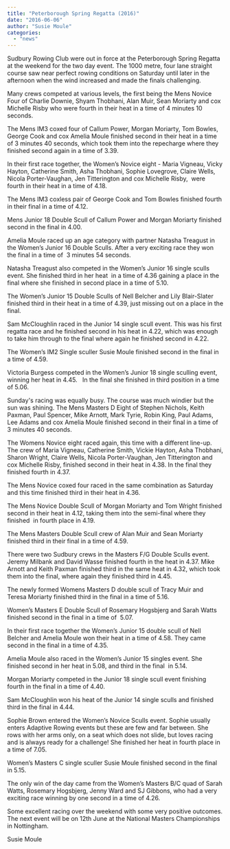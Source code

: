 ```yaml
---
title: "Peterborough Spring Regatta (2016)"
date: "2016-06-06"
author: "Susie Moule"
categories:
  - "news"
---
```


Sudbury Rowing Club were out in force at the Peterborough Spring Regatta at the weekend for the two day event. The 1000 metre, four lane straight course saw near perfect rowing conditions on Saturday until later in the afternoon when the wind increased and made the finals challenging.

Many crews competed at various levels, the first being the Mens Novice Four of Charlie Downie, Shyam Thobhani, Alan Muir, Sean Moriarty and cox Michelle Risby who were fourth in their heat in a time of 4 minutes 10 seconds.

The Mens IM3 coxed four of Callum Power, Morgan Moriarty, Tom Bowles, George Cook and cox Amelia Moule finished second in their heat in a time of 3 minutes 40 seconds, which took them into the repecharge where they finished second again in a time of 3.39.

In their first race together, the Women’s Novice eight - Maria Vigneau, Vicky Hayton, Catherine Smith, Asha Thobhani, Sophie Lovegrove, Claire Wells, Nicola Porter-Vaughan, Jen Titterington and cox Michelle Risby,  were fourth in their heat in a time of 4.18.

The Mens IM3 coxless pair of George Cook and Tom Bowles finished fourth in their final in a time of 4.12.

Mens Junior 18 Double Scull of Callum Power and Morgan Moriarty finished second in the final in 4.00.

Amelia Moule raced up an age category with partner Natasha Treagust in the Women’s Junior 16 Double Sculls. After a very exciting race they won the final in a time of  3 minutes 54 seconds.

Natasha Treagust also competed in the Women’s Junior 16 single sculls event. She finished third in her heat  in a time of 4.36 gaining a place in the final where she finished in second place in a time of 5.10.

The Women’s Junior 15 Double Sculls of Nell Belcher and Lily Blair-Slater finished third in their heat in a time of 4.39, just missing out on a place in the final.

Sam McCloughlin raced in the Junior 14 single scull event. This was his first regatta race and he finished second in his heat in 4.22, which was enough to take him through to the final where again he finished second in 4.22.

The Women’s IM2 Single sculler Susie Moule finished second in the final in a time of 4.59.

Victoria Burgess competed in the Women’s Junior 18 single sculling event, winning her heat in 4.45.   In the final she finished in third position in a time of 5.06.

Sunday's racing was equally busy. The course was much windier but the sun was shining. The Mens Masters D Eight of Stephen Nichols, Keith Paxman, Paul Spencer, Mike Arnott, Mark Tyrie, Robin King, Paul Adams, Lee Adams and cox Amelia Moule finished second in their final in a time of 3 minutes 40 seconds.

The Womens Novice eight raced again, this time with a different line-up. The crew of Maria Vigneau, Catherine Smith, Vickie Hayton, Asha Thobhani, Sharon Wright, Claire Wells, Nicola Porter-Vaughan, Jen Titterington and cox Michelle Risby, finished second in their heat in 4.38. In the final they finished fourth in 4.37.

The Mens Novice coxed four raced in the same combination as Saturday and this time finished third in their heat in 4.36.

The Mens Novice Double Scull of Morgan Moriarty and Tom Wright finished second in their heat in 4.12, taking them into the semi-final where they finished  in fourth place in 4.19.

The Mens Masters Double Scull crew of Alan Muir and Sean Moriarty finished third in their final in a time of 4.59.

There were two Sudbury crews in the Masters F/G Double Sculls event. Jeremy Milbank and David Wasse finished fourth in the heat in 4.37. Mike Arnott and Keith Paxman finished third in the same heat in 4.32, which took them into the final, where again they finished third in 4.45.

The newly formed Womens Masters D double scull of Tracy Muir and Teresa Moriarty finished third in the final in a time of 5.16.

Women’s Masters E Double Scull of Rosemary Hogsbjerg and Sarah Watts finished second in the final in a time of  5.07.

In their first race together the Women’s Junior 15 double scull of Nell Belcher and Amelia Moule won their heat in a time of 4.58. They came second in the final in a time of 4.35.

Amelia Moule also raced in the Women’s Junior 15 singles event. She finished second in her heat in 5.08, and third in the final  in 5.14.

Morgan Moriarty competed in the Junior 18 single scull event finishing fourth in the final in a time of 4.40.

Sam McCloughlin won his heat of the Junior 14 single sculls and finished third in the final in 4.44.

Sophie Brown entered the Women’s Novice Sculls event. Sophie usually enters Adaptive Rowing events but these are few and far between. She rows with her arms only, on a seat which does not slide, but loves racing and is always ready for a challenge! She finished her heat in fourth place in a time of 7.05.

Women’s Masters C single sculler Susie Moule finished second in the final in 5.15.

The only win of the day came from the Women’s Masters B/C quad of Sarah Watts, Rosemary Hogsbjerg, Jenny Ward and SJ Gibbons, who had a very exciting race winning by one second in a time of 4.26.

Some excellent racing over the weekend with some very positive outcomes. The next event will be on 12th June at the National Masters Championships in Nottingham.

Susie Moule
